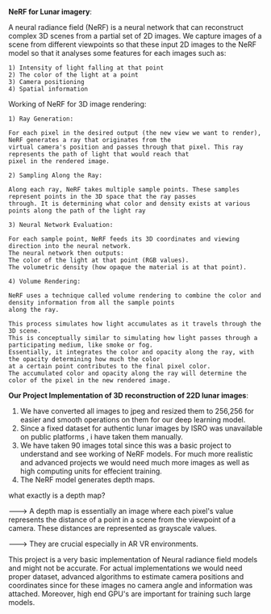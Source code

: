 **NeRF for Lunar imagery**:

A neural radiance field (NeRF) is a neural network that can reconstruct complex 3D scenes from a partial set of 2D images. We capture images of a scene from different viewpoints so that these input 2D images to the NeRF model so that it analyses some features for each images such as:

    1) Intensity of light falling at that point
    2) The color of the light at a point
    3) Camera positioning
    4) Spatial information

Working of NeRF for 3D image rendering:

    1) Ray Generation:

    For each pixel in the desired output (the new view we want to render), NeRF generates a ray that originates from the 
    virtual camera's position and passes through that pixel. This ray represents the path of light that would reach that
    pixel in the rendered image.

    2) Sampling Along the Ray:

    Along each ray, NeRF takes multiple sample points. These samples represent points in the 3D space that the ray passes
    through. It is determining what color and density exists at various points along the path of the light ray

    3) Neural Network Evaluation:

    For each sample point, NeRF feeds its 3D coordinates and viewing direction into the neural network.   
    The neural network then outputs:
    The color of the light at that point (RGB values).   
    The volumetric density (how opaque the material is at that point).

    4) Volume Rendering:

    NeRF uses a technique called volume rendering to combine the color and density information from all the sample points 
    along the ray.
    
    This process simulates how light accumulates as it travels through the 3D scene.
    This is conceptually similar to simulating how light passes through a participating medium, like smoke or fog.
    Essentially, it integrates the color and opacity along the ray, with the opacity determining how much the color
    at a certain point contributes to the final pixel color. 
    The accumulated color and opacity along the ray will determine the color of the pixel in the new rendered image.


**Our Project Implementation of 3D reconstruction of 22D lunar images**:

1) We have converted all images to jpeg and resized them to 256,256 for easier and smooth operations on them for our deep learning model.
2) Since a fixed dataset for authentic lunar images by ISRO was unavailable on public platforms , i have taken them manually.
3) We have taken 90 images total since this was a basic project to understand and see working of NeRF models. For much more realistic and advanced projects we would need much more images as well as high computing units for effecient training.
4) The NeRF model generates depth maps.

what exactly is a depth map?

---> A depth map is essentially an image where each pixel's value represents the distance of a point in a scene from the viewpoint of a camera. These distances are represented as grayscale values.

---> They are crucial especially in AR VR environments.



This project is a very basic implementation of Neural radiance field models and might not be accurate. For actual implementations we would need proper dataset, advanced algorithms to estimate camera positions and coordinates since for these images no camera angle and information was attached.
Moreover, high end GPU's are important for training such large models.






   
